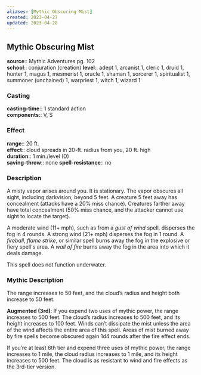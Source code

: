 ```yaml
---
aliases: [Mythic Obscuring Mist]
created: 2023-04-27
updated: 2023-04-28
---
```


## Mythic Obscuring Mist

**source**:: Mythic Adventures pg. 102  
**school**:: conjuration (creation)
**level**:: adept 1, arcanist 1, cleric 1, druid 1, hunter 1, magus 1, mesmerist 1, oracle 1, shaman 1, sorcerer 1, spiritualist 1, summoner (unchained) 1, warpriest 1, witch 1, wizard 1

### Casting

**casting-time**:: 1 standard action  
**components**:: V, S

### Effect

**range**:: 20 ft.  
**effect**:: cloud spreads in 20-ft. radius from you, 20 ft. high  
**duration**:: 1 min./level (D)  
**saving-throw**:: none
**spell-resistance**:: no

### Description

A misty vapor arises around you. It is stationary. The vapor obscures all sight, including darkvision, beyond 5 feet. A creature 5 feet away has concealment (attacks have a 20% miss chance). Creatures farther away have total concealment (50% miss chance, and the attacker cannot use sight to locate the target).  
  
A moderate wind (11+ mph), such as from a *gust of wind* spell, disperses the fog in 4 rounds. A strong wind (21+ mph) disperses the fog in 1 round. A *fireball*, *flame strike*, or similar spell burns away the fog in the explosive or fiery spell's area. A *wall of fire* burns away the fog in the area into which it deals damage.  
  
This spell does not function underwater.

### Mythic Description

The range increases to 50 feet, and the cloud’s radius and height both increase to 50 feet.  
  
**Augmented (3rd)**: If you expend two uses of mythic power, the range increases to 500 feet. The cloud’s radius increases to 500 feet, and its height increases to 100 feet. Winds can’t dissipate the mist unless the area of the wind affects the entire area of this spell. Areas of mist burned away by fire spells become obscured again 1d4 rounds after the fire effect ends.  
  
If you’re at least 6th tier and expend three uses of mythic power, the range increases to 1 mile, the cloud radius increases to 1 mile, and its height increases to 500 feet. The cloud is as resistant to wind and fire effects as the 3rd-tier version.
